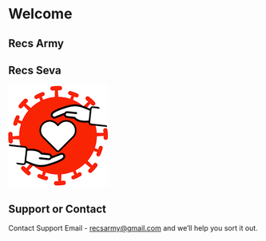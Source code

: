 # Welcome
## Recs Army
## Recs Seva

[![Alt text](images/seva/covid/icon.png "Covid Seva")](https://forms.gle/xBVMsF1SiyMAKsCHA)

## Support or Contact

Contact Support Email - recsarmy@gmail.com and we’ll help you sort it out.
